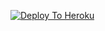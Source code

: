 [![Deploy To Heroku](https://www.herokucdn.com/deploy/button.svg)](https://heroku.com/deploy?template=https://github.com/Raj933955/TXTUPLOADER2.0-hemu-vindra/tree/main)
